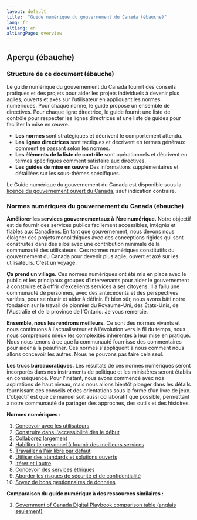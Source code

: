 ```yaml
---
layout: default
title:  "Guide numérique du gouvernement du Canada (ébauche)"
lang: fr
altLang: en
altLangPage: overview
---
```


## Aperçu (ébauche)

### Structure de ce document (ébauche)

Le guide numérique du gouvernement du Canada fournit des conseils pratiques et des projets pour aider les projets individuels à devenir plus agiles, ouverts et axés sur l'utilisateur en appliquant les normes numériques. Pour chaque norme, le guide propose un ensemble de directives. Pour chaque ligne directrice, le guide fournit une liste de contrôle pour respecter les lignes directrices et une liste de guides pour faciliter la mise en œuvre.

- **Les normes** sont stratégiques et décrivent le comportement attendu.
- **Les lignes directrices** sont tactiques et décrivent en termes généraux comment se passant selon les normes.
- **Les éléments de la liste de contrôle** sont opérationnels et décrivent en termes spécifiques comment satisfaire aux directives.
- **Les guides de mise en œuvre** Des informations supplémentaires et détaillées sur les sous-thèmes spécifiques.

Le Guide numérique du gouvernement du Canada est disponible sous la [licence du gouvernement ouvert du Canada](https://ouvert.canada.ca/fr/licence-du-gouvernement-ouvert-canada), sauf indication contraire.

### Normes numériques du gouvernement du Canada (ébauche)

**Améliorer les services gouvernementaux à l'ère numérique.** Notre objectif est de fournir des services publics facilement accessibles, intégrés et fiables aux Canadiens. En tant que gouvernement, nous devons nous éloigner des projets monolithiques avec des conceptions rigides qui sont construites dans des silos avec une contribution minimale de la communauté des utilisateurs. Ces normes numériques constitutifs du gouvernement du Canada pour devenir plus agile, ouvert et axé sur les utilisateurs. C'est un voyage.

**Ça prend un village.** Ces normes numériques ont été mis en place avec le public et les principaux groupes d'intervenants pour aider le gouvernement à construire et à offrir d'excellents services à ses citoyens. Il a fallu une communauté de personnes, avec des antécédents et des perspectives variées, pour se réunir et aider à définir. Et bien sûr, nous avons bâti notre fondation sur le travail de pionnier du Royaume-Uni, des États-Unis, de l'Australie et de la province de l'Ontario. Je vous remercie.

**Ensemble, nous les rendrons meilleurs.** Ce sont des normes vivants et nous continuons à l'actualisateur et à l'évolution vers le fil du temps, nous nous comprenons mieux les complexités inhérentes à leur mise en pratique. Nous nous tenons à ce que la communauté fournisse des commentaires pour aider à la peaufiner. Ces normes s'appliquent à nous comment nous allons concevoir les autres. Nous ne pouvons pas faire cela seul.

**Les trucs bureaucratiques.** Les résultats de ces normes numériques seront incorporés dans nos instruments de politique et les ministères seront établis en conséquence. Pour l'instant, nous avons commencé avec nos aspirations de haut niveau, mais nous allons bientôt plonger dans les détails fournissant des conseils et des orientations sous la forme d'un livre de jeux. L'objectif est que ce manuel soit aussi collaboratif que possible, permettant à notre communauté de partager des approches, des outils et des histoires.

**Normes numériques&#160;:**

1. [Concevoir avec les utilisateurs](1-concevoir-avec-utilisateurs.md)
1. [Construire dans l'accessibilité dès le début](2-construire-dans-accessibilite-des-debut.md)
1. [Collaborez largement](3-collaborez-largement.md)
1. [Habiliter le personnel à fournir des meilleurs services](4-habiliter-personnel-fournir-meilleurs-services.md)
1. [Travailler à l'air libre par défaut](5-travailler-air-libre-par-defaut.md)
1. [Utiliser des standards et solutions ouverts](6-utiliser-standards-solutions-ouverts.md)
1. [Itérer et l'autre](7-iterer-ameliorer-frequemment.md)
1. [Concevoir des services éthiques](8-concevoir-services-ethiques.md)
1. [Aborder les risques de sécurité et de confidentialité](9-aborder-risques-securite-confidentialite.md)
1. [Soyez de bons gestionnaires de données](10-soyez-bons-gestionnaires-donnees.md)

**Comparaison du guide numérique à des ressources similaires&#160;:**

1. [Government of Canada Digital Playbook comparison table (anglais seulement)](gc-digital-playbook-comparison-table.md)
